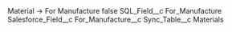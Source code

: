 <?xml version="1.0" encoding="UTF-8"?>
<CustomMetadata xmlns="http://soap.sforce.com/2006/04/metadata" xmlns:xsi="http://www.w3.org/2001/XMLSchema-instance" xmlns:xsd="http://www.w3.org/2001/XMLSchema">
    <label>Material -&gt; For Manufacture</label>
    <protected>false</protected>
    <values>
        <field>SQL_Field__c</field>
        <value xsi:type="xsd:string">For_Manufacture</value>
    </values>
    <values>
        <field>Salesforce_Field__c</field>
        <value xsi:type="xsd:string">For_Manufacture__c</value>
    </values>
    <values>
        <field>Sync_Table__c</field>
        <value xsi:type="xsd:string">Materials</value>
    </values>
</CustomMetadata>
